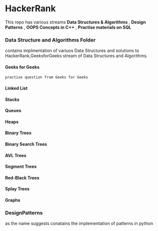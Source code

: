 # HackerRank

This repo has various streams **Data Structures & Algorithms** , **Design Patterns** , **OOPS Concepts in C++** , **Practise materials on SQL**

### Data Structure and Algorithms Folder
contains implmentation of variuos Data Structures and solutions to HackerRank,GeeksforGeeks stream of Data Structures and Algorithms.

#### 	Geeks for Geeks 
	practise question from Geeks for Geeks
####    Linked List
####    Stacks
####	Queues
####	Heaps
####    Binary Trees
####	Binary Search Trees
####    AVL Trees
####    Segment Trees
####    Red-Black Trees
####	Splay Trees
####    Graphs

### DesignPatterns 
as the name suggests conatains the implementation of patterns in python 


